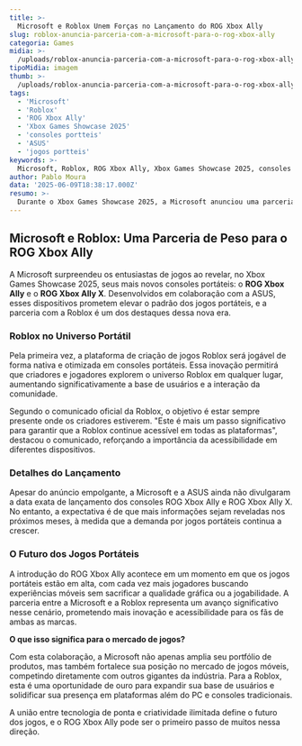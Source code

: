 ```yaml
---
title: >-
  Microsoft e Roblox Unem Forças no Lançamento do ROG Xbox Ally
slug: roblox-anuncia-parceria-com-a-microsoft-para-o-rog-xbox-ally
categoria: Games
midia: >-
  /uploads/roblox-anuncia-parceria-com-a-microsoft-para-o-rog-xbox-ally-thumb.png
tipoMidia: imagem
thumb: >-
  /uploads/roblox-anuncia-parceria-com-a-microsoft-para-o-rog-xbox-ally-thumb.png
tags:
  - 'Microsoft'
  - 'Roblox'
  - 'ROG Xbox Ally'
  - 'Xbox Games Showcase 2025'
  - 'consoles portteis'
  - 'ASUS'
  - 'jogos portteis'
keywords: >-
  Microsoft, Roblox, ROG Xbox Ally, Xbox Games Showcase 2025, consoles portáteis, ASUS, jogos portáteis
author: Pablo Moura
data: '2025-06-09T18:38:17.000Z'
resumo: >-
  Durante o Xbox Games Showcase 2025, a Microsoft anunciou uma parceria inovadora com a Roblox para lançar o ROG Xbox Ally, um console portátil revolucionário. Esta colaboração promete transformar a experiência de jogos portáteis, ampliando o alcance dos criadores da Roblox.
---
```


## Microsoft e Roblox: Uma Parceria de Peso para o ROG Xbox Ally

A Microsoft surpreendeu os entusiastas de jogos ao revelar, no Xbox Games Showcase 2025, seus mais novos consoles portáteis: o **ROG Xbox Ally** e o **ROG Xbox Ally X**. Desenvolvidos em colaboração com a ASUS, esses dispositivos prometem elevar o padrão dos jogos portáteis, e a parceria com a Roblox é um dos destaques dessa nova era.

### Roblox no Universo Portátil

Pela primeira vez, a plataforma de criação de jogos Roblox será jogável de forma nativa e otimizada em consoles portáteis. Essa inovação permitirá que criadores e jogadores explorem o universo Roblox em qualquer lugar, aumentando significativamente a base de usuários e a interação da comunidade.

Segundo o comunicado oficial da Roblox, o objetivo é estar sempre presente onde os criadores estiverem. "Este é mais um passo significativo para garantir que a Roblox continue acessível em todas as plataformas", destacou o comunicado, reforçando a importância da acessibilidade em diferentes dispositivos.

### Detalhes do Lançamento

Apesar do anúncio empolgante, a Microsoft e a ASUS ainda não divulgaram a data exata de lançamento dos consoles ROG Xbox Ally e ROG Xbox Ally X. No entanto, a expectativa é de que mais informações sejam reveladas nos próximos meses, à medida que a demanda por jogos portáteis continua a crescer.

### O Futuro dos Jogos Portáteis

A introdução do ROG Xbox Ally acontece em um momento em que os jogos portáteis estão em alta, com cada vez mais jogadores buscando experiências móveis sem sacrificar a qualidade gráfica ou a jogabilidade. A parceria entre a Microsoft e a Roblox representa um avanço significativo nesse cenário, prometendo mais inovação e acessibilidade para os fãs de ambas as marcas.

**O que isso significa para o mercado de jogos?**

Com esta colaboração, a Microsoft não apenas amplia seu portfólio de produtos, mas também fortalece sua posição no mercado de jogos móveis, competindo diretamente com outros gigantes da indústria. Para a Roblox, esta é uma oportunidade de ouro para expandir sua base de usuários e solidificar sua presença em plataformas além do PC e consoles tradicionais.

A união entre tecnologia de ponta e criatividade ilimitada define o futuro dos jogos, e o ROG Xbox Ally pode ser o primeiro passo de muitos nessa direção.